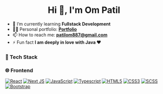 <h1 align="center">Hi 👋, I'm Om Patil </h1>

<ul dir="auto">
<li>🌱 I’m currently learning <strong>Fullstack Development</strong></li>
<li>👨‍💻 Personal portfolio: <strong><a href="https://omhpatil.github.io/Portfolio-Website/" rel="nofollow">Portfolio</a></strong></li>
<li>📫 How to reach me: <strong><a href="mailto:patilom887@gmail.com">patilom887@gmail.com</a></strong></li>
<li>⚡ Fun fact <strong>I am deeply in love with Java ❤️</strong></li>
</ul>


<h3 class="heading-element" dir="auto">🧰 Tech Stack</h3>
<h3 class="heading-element" dir="auto">🌐 Frontend</h3>
<p dir="auto"><a target="_blank" rel="noopener noreferrer nofollow" href="https://camo.githubusercontent.com/f93e05694a6f01f2f6a37713a454a942442a5ff2b33083891096a6f7e57842f8/68747470733a2f2f696d672e736869656c64732e696f2f62616467652f72656163742d2532333230323332612e7376673f7374796c653d666f722d7468652d6261646765266c6f676f3d7265616374266c6f676f436f6c6f723d253233363144414642"><img src="https://camo.githubusercontent.com/f93e05694a6f01f2f6a37713a454a942442a5ff2b33083891096a6f7e57842f8/68747470733a2f2f696d672e736869656c64732e696f2f62616467652f72656163742d2532333230323332612e7376673f7374796c653d666f722d7468652d6261646765266c6f676f3d7265616374266c6f676f436f6c6f723d253233363144414642" alt="React" data-canonical-src="https://img.shields.io/badge/react-%2320232a.svg?style=for-the-badge&amp;logo=react&amp;logoColor=%2361DAFB" style="max-width: 100%;"></a>
<a target="_blank" rel="noopener noreferrer nofollow" href="https://camo.githubusercontent.com/d4ff95c6c85e810b4acfe5dbf01bf2b44680cf75945b21a7e5438c87b473f2c6/68747470733a2f2f696d672e736869656c64732e696f2f62616467652f4e6578742d626c61636b3f7374796c653d666f722d7468652d6261646765266c6f676f3d6e6578742e6a73266c6f676f436f6c6f723d7768697465"><img src="https://camo.githubusercontent.com/d4ff95c6c85e810b4acfe5dbf01bf2b44680cf75945b21a7e5438c87b473f2c6/68747470733a2f2f696d672e736869656c64732e696f2f62616467652f4e6578742d626c61636b3f7374796c653d666f722d7468652d6261646765266c6f676f3d6e6578742e6a73266c6f676f436f6c6f723d7768697465" alt="Next JS" data-canonical-src="https://img.shields.io/badge/Next-black?style=for-the-badge&amp;logo=next.js&amp;logoColor=white" style="max-width: 100%;"></a>
<a target="_blank" rel="noopener noreferrer nofollow" href="https://camo.githubusercontent.com/29d02b3669d6450d67e043cf5909e740dcb94c1e2306d88ac48b15b4ec55dc65/68747470733a2f2f696d672e736869656c64732e696f2f62616467652f6a6176617363726970742d2532333332333333302e7376673f7374796c653d666f722d7468652d6261646765266c6f676f3d6a617661736372697074266c6f676f436f6c6f723d253233463744463145"><img src="https://camo.githubusercontent.com/29d02b3669d6450d67e043cf5909e740dcb94c1e2306d88ac48b15b4ec55dc65/68747470733a2f2f696d672e736869656c64732e696f2f62616467652f6a6176617363726970742d2532333332333333302e7376673f7374796c653d666f722d7468652d6261646765266c6f676f3d6a617661736372697074266c6f676f436f6c6f723d253233463744463145" alt="JavaScript" data-canonical-src="https://img.shields.io/badge/javascript-%23323330.svg?style=for-the-badge&amp;logo=javascript&amp;logoColor=%23F7DF1E" style="max-width: 100%;"></a>
<a target="_blank" rel="noopener noreferrer nofollow" href="https://camo.githubusercontent.com/b7f139167b8c5a0dce802d3496d00dc20918e3abe805c26505e32334de1250a3/68747470733a2f2f696d672e736869656c64732e696f2f62616467652f747970657363726970742d2532333230323332612e7376673f7374796c653d666f722d7468652d6261646765266c6f676f3d74797065736372697074266c6f676f436f6c6f723d2523333137384336"><img src="https://camo.githubusercontent.com/b7f139167b8c5a0dce802d3496d00dc20918e3abe805c26505e32334de1250a3/68747470733a2f2f696d672e736869656c64732e696f2f62616467652f747970657363726970742d2532333230323332612e7376673f7374796c653d666f722d7468652d6261646765266c6f676f3d74797065736372697074266c6f676f436f6c6f723d2523333137384336" alt="Typescript" data-canonical-src="https://img.shields.io/badge/typescript-%2320232a.svg?style=for-the-badge&amp;logo=typescript&amp;logoColor=%#3178C6" style="max-width: 100%;"></a>
<a target="_blank" rel="noopener noreferrer nofollow" href="https://camo.githubusercontent.com/d4d9d935f85b68223a3514c6a889ea3ed6a77afb5f560c05baa1a1b168077830/68747470733a2f2f696d672e736869656c64732e696f2f62616467652f68746d6c352d2532334533344632362e7376673f7374796c653d666f722d7468652d6261646765266c6f676f3d68746d6c35266c6f676f436f6c6f723d7768697465"><img src="https://camo.githubusercontent.com/d4d9d935f85b68223a3514c6a889ea3ed6a77afb5f560c05baa1a1b168077830/68747470733a2f2f696d672e736869656c64732e696f2f62616467652f68746d6c352d2532334533344632362e7376673f7374796c653d666f722d7468652d6261646765266c6f676f3d68746d6c35266c6f676f436f6c6f723d7768697465" alt="HTML5" data-canonical-src="https://img.shields.io/badge/html5-%23E34F26.svg?style=for-the-badge&amp;logo=html5&amp;logoColor=white" style="max-width: 100%;"></a>
<a target="_blank" rel="noopener noreferrer nofollow" href="https://camo.githubusercontent.com/930c71eac967cc5cec61c0aa08ba3719f9cb68e28cdffa63b28b0a31be1663b4/68747470733a2f2f696d672e736869656c64732e696f2f62616467652f637373332d2532333135373242362e7376673f7374796c653d666f722d7468652d6261646765266c6f676f3d63737333266c6f676f436f6c6f723d7768697465"><img src="https://camo.githubusercontent.com/930c71eac967cc5cec61c0aa08ba3719f9cb68e28cdffa63b28b0a31be1663b4/68747470733a2f2f696d672e736869656c64732e696f2f62616467652f637373332d2532333135373242362e7376673f7374796c653d666f722d7468652d6261646765266c6f676f3d63737333266c6f676f436f6c6f723d7768697465" alt="CSS3" data-canonical-src="https://img.shields.io/badge/css3-%231572B6.svg?style=for-the-badge&amp;logo=css3&amp;logoColor=white" style="max-width: 100%;"></a>
<a target="_blank" rel="noopener noreferrer nofollow" href="https://camo.githubusercontent.com/04387b815e5bf95b9bbff6cc46be946b7abb9c98e1e74b1532860c3a0d0173e7/68747470733a2f2f696d672e736869656c64732e696f2f62616467652f534353532d2532333332333333302e7376673f7374796c653d666f722d7468652d6261646765266c6f676f3d53415353266c6f676f436f6c6f723d25434336363939"><img src="https://camo.githubusercontent.com/04387b815e5bf95b9bbff6cc46be946b7abb9c98e1e74b1532860c3a0d0173e7/68747470733a2f2f696d672e736869656c64732e696f2f62616467652f534353532d2532333332333333302e7376673f7374796c653d666f722d7468652d6261646765266c6f676f3d53415353266c6f676f436f6c6f723d25434336363939" alt="SCSS" data-canonical-src="https://img.shields.io/badge/SCSS-%23323330.svg?style=for-the-badge&amp;logo=SASS&amp;logoColor=%CC6699" style="max-width: 100%;"></a>
<a target="_blank" rel="noopener noreferrer nofollow" href="https://camo.githubusercontent.com/235e2acfc496ce36b75977f61c6446c7a6190023156b79102c43e7f56a293f50/68747470733a2f2f696d672e736869656c64732e696f2f62616467652f626f6f7473747261702d2532333335343935652e7376673f7374796c653d666f722d7468652d6261646765266c6f676f3d626f6f747374726170266c6f676f436f6c6f723d253233344643303844"><img src="https://camo.githubusercontent.com/235e2acfc496ce36b75977f61c6446c7a6190023156b79102c43e7f56a293f50/68747470733a2f2f696d672e736869656c64732e696f2f62616467652f626f6f7473747261702d2532333335343935652e7376673f7374796c653d666f722d7468652d6261646765266c6f676f3d626f6f747374726170266c6f676f436f6c6f723d253233344643303844" alt="Bootstrap" data-canonical-src="https://img.shields.io/badge/bootstrap-%2335495e.svg?style=for-the-badge&amp;logo=bootstrap&amp;logoColor=%234FC08D" style="max-width: 100%;"></a>

<br></p>
